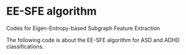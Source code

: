 # EE-SFE algorithm
Codes for Eigen-Entropy-based Subgraph Feature Extraction

The following code is about the EE-SFE algorithm for ASD and ADHD classifications. 

